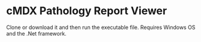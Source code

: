 # cMDX Pathology Report Viewer
Clone or download it and then run the executable file. Requires Windows OS and the .Net framework.
